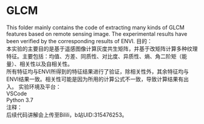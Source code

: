 # GLCM
This folder mainly contains the code of extracting many kinds of GLCM features based on remote sensing image. The experimental results have been verified by the corresponding results of ENVI.
目的：  
    本实验的主要目的是基于遥感图像计算灰度共生矩阵，并基于改矩阵计算多种纹理特征。主要包括：均值、方差、同质性、对比度、异质性、熵、角二阶矩（能量）、相关性以及自相关性。  
    所有特征均与ENVI所得到的特征结果进行了验证，除相关性外，其余特征均与ENVI结果一致。相关性可能是因为所用的计算公式不一致，导致计算结果有出入。
实验环境及平台：  
    VSCode  
    Python 3.7  
注释：  
    后续代码讲解会上传至Bilili，b站UID:315476253。

